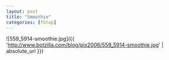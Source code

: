 ```yaml
---
layout: post
title: "Smoothie"
categories: [fStop]
---
```



![559_5914-smoothie.jpg]({{ 'http://www.botzilla.com/blog/pix2006/559_5914-smoothie.jpg' | absolute_url }})


